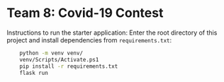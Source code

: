 # Team 8: Covid-19 Contest

Instructions to run the starter application: Enter the root directory of this
project and install dependencies from `requirements.txt`:

```bash
    python -m venv venv/
    venv/Scripts/Activate.ps1
    pip install -r requirements.txt
    flask run
```
